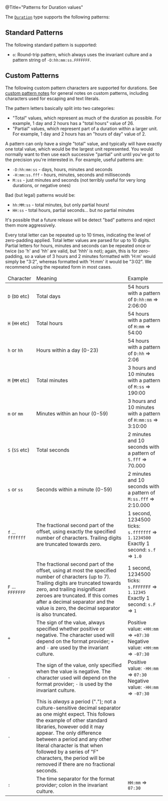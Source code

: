 @Title="Patterns for Duration values"

The [`Duration`](noda-type://NodaTime.Duration) type supports the following patterns:

Standard Patterns
-----------------

The following standard pattern is supported:

- `o`: Round-trip pattern, which always uses the invariant culture and a pattern string of `-D:hh:mm:ss.FFFFFFF`.

Custom Patterns
---------------

The following custom pattern characters are supported for durations. See [custom pattern notes](text.html#custom-patterns)
for general notes on custom patterns, including characters used for escaping and text literals.

The pattern letters basically split into two categories:
- "Total" values, which represent as much of the duration as possible. For example, 1 day and 2 hours has a "total hours" value of 26. 
- "Partial" values, which represent part of a duration within a larger unit. For example, 1 day and 2 hours has an "hours of day" value of 2.

A pattern can only have a single "total" value, and typically will have exactly one total value, which would be the largest unit represented. You would normally want to then use each successive "partial" unit until you've got to the precision you're interested in. For example, useful patterns are:

- `-D:hh:mm:ss` - days, hours, minutes and seconds
- `-H:mm:ss.fff` - hours, minutes, seconds and milliseconds
- `M:ss` - just minutes and seconds (not terribly useful for very long durations, or negative ones)  

Bad (but legal) patterns would be:

- `hh:MM:ss` - total minutes, but only partial hours!
- `HH:ss` - total hours, partial seconds... but no partial minutes

It's possible that a future release will be detect "bad" patterns and reject them more aggressively.

Every total letter can be repeated up to 10 times, indicating the level of zero-padding applied.
Total letter values are parsed for up to 10 digits.
Partial letters for hours, minutes and seconds can be repeated once or twice
(so 'h' and 'hh' are valid, but 'hhh' is not); again, this is for zero-padding, so a value of 3 hours
and 2 minutes formatted with 'H:m' would simply be "3:2", whereas formatted with 'H:mm' it would be "3:02".
We recommend using the repeated form in most cases.

<table>
  <thead>
    <tr>
      <td class="pattern-char">Character</td>
      <td class="pattern-description">Meaning</td>
      <td class="pattern-example">Example</td>
    </tr>
  </thead>
  <tbody>    
    <tr>
      <td><code>D</code> (<code>DD</code> etc)</td>
      <td>Total days</td>
      <td>54 hours with a pattern of <code>D:hh:mm</code> => 2:06:00</td>
    </tr>
    <tr>
      <td><code>H</code> (<code>HH</code> etc)</td>
      <td>Total hours</td>
      <td>54 hours with a pattern of <code>H:mm</code> => 54:00</td>
    </tr>
    <tr>
      <td><code>h</code> or <code>hh</code></td>
      <td>Hours within a day (0-23)</td>
      <td>54 hours with a pattern of <code>D:hh</code> => 2:06</td>
    </tr>
    <tr>
      <td><code>M</code> (<code>MM</code> etc)</td>
      <td>Total minutes</td>
      <td>3 hours and 10 minutes with a pattern of <code>M:ss</code> => 190:00</td>
    </tr>
    <tr>
      <td><code>m</code> or <code>mm</code></td>
      <td>Minutes within an hour (0-59)</td>
      <td>3 hours and 10 minutes with a pattern of <code>H:mm:ss</code> => 3:10:00</td>
    </tr>
    <tr>
      <td><code>S</code> (<code>SS</code> etc)</td>
      <td>Total seconds</td>
      <td>2 minutes and 10 seconds with a pattern of <code>S.fff</code> => 70.000</td>
    </tr>
    <tr>
      <td><code>s</code> or <code>ss</code></td>
      <td>Seconds within a minute (0-59)</td>
      <td>2 minutes and 10 seconds with a pattern of <code>M:ss.fff</code> => 2:10.000</td>
    </tr>
    <tr>
      <td><code>f</code> ... <code>fffffff</code>
      <td>
        The fractional second part of the offset, using exactly the specified number of characters.
		Trailing digits are truncated towards zero.
      </td>
      <td>
        1 second, 1234500 ticks: <code>s.fffffff</code> => <code>1.1234500</code> <br />
        Exactly 1 second: <code>s.f</code> => <code>1.0</code> <br />
      </td>
    </tr>
    <tr>
      <td><code>F</code> ... <code>FFFFFFF</code></td>
      <td>
        The fractional second part of the offset, using at most the specified number of characters (up to 7).
		Trailing digits are truncated towards zero, and trailing insignificant zeroes are truncated.
		If this comes after a decimal separator and the value is zero, the decimal separator is
		also truncated.
      </td>
      <td>
        1 second, 1234500 ticks: <code>s.FFFFFFF</code> => <code>1.12345</code> <br />
        Exactly 1 second: <code>s.F</code> => <code>1</code> <br />
      </td>
    </tr>
    <tr>
      <td><code>+</code></td>
      <td>
        The sign of the value, always specified whether positive or negative.
        The character used will depend on the format provider; <code>+</code> and <code>-</code> are used by the invariant culture.
      </td>
      <td>
        Positive value: <code>+HH:mm</code> => <code>+07:30</code> <br />
        Negative value: <code>+HH:mm</code> => <code>-07:30</code>
      </td>
    </tr>
    <tr>
      <td><code>-</code></td>
      <td>
        The sign of the value, only specified when the value is negative.
        The character used will depend on the format provider; <code>-</code> is
        used by the invariant culture.
      </td>
      <td>
        Positive value: <code>-HH:mm</code> => <code>07:30</code> <br />
        Negative value: <code>-HH:mm</code> => <code>-07:30</code>
      </td>
    </tr>
    <tr>
	  <td><code>.</code></td>
	  <td>
	    This is <em>always</em> a period ("."); not a culture-sensitive decimal separator as one might expect. This
		follows the example of other standard libraries, however odd it may appear. The only difference
		between a period and any other literal character is that when followed by a series of "F" characters,
		the period will be removed if there are no fractional seconds.
      </td>
    </tr>
    <tr>
      <td><code>:</code></td>
      <td>
        The time separator for the format provider; colon in the invariant culture.
      </td>
      <td><code>HH:mm</code> => <code>07:30</code></td>
    </tr>
  </tbody>    
</table>
